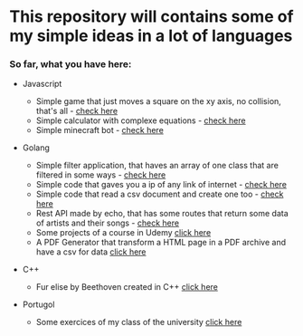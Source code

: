 # This repository will contains some of my simple ideas in a lot of languages

### So far, what you have here:

* Javascript
  * Simple game that just moves a square on the xy axis, no collision, that's all  - <a href="./javascript/walking-game">check here</a>
  * Simple calculator with complexe equations  - <a href="./javascript/js-calculator">check here</a>
  * Simple minecraft bot  - <a href="./javascript/js-minecraft-bot">check here</a>
* Golang 
  * Simple filter application, that haves an array of one class that are filtered in some ways  - <a href="./golang/filter-patients">check here</a>
  * Simple code that gaves you a ip of any link of internet  - <a href="./golang/ip-finder">check here</a>
  * Simple code that read a csv  document and create one too  - <a href="./golang/csv-reader.create">check here</a>
  * Rest API made by echo, that has some routes that return some data of artists and their songs  - <a href="./golang/rest-api">check here</a>
  * Some projects of a course in Udemy <a href="./golang/udemy-course">click here</a>
  * A PDF Generator that transform a HTML page in a PDF archive and have a csv for data <a href="./golang/pdf-generator">click here</a>
* C++
  * Fur elise by Beethoven created in C++ <a href="./c++/fur-elise-buzzer.cpp">click here</a>

* Portugol
  * Some exercices of my class of the university <a href="./portugol/algorithm-introduction/exercices/1-period/exerc1.md">click here</a>
